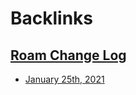 
# Backlinks
## [Roam Change Log](<Roam Change Log.md>)
- [January 25th, 2021](<January 25th, 2021.md>)

